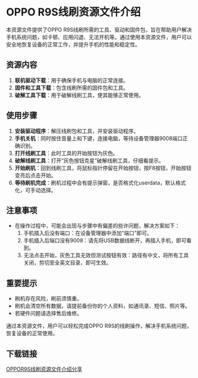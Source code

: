 # OPPO R9S线刷资源文件介绍

本资源文件提供了OPPO R9S线刷所需的工具、驱动和固件包，旨在帮助用户解决手机系统问题，如卡顿、应用闪退、无法开机等。通过使用本资源文件，用户可以安全地恢复设备的正常工作，并提升手机的性能和稳定性。

## 资源内容

1. **联机驱动下载**：用于确保手机与电脑的正常连接。
2. **固件和工具下载**：包含线刷所需的固件包和工具。
3. **破解工具下载**：用于破解线刷工具，使其能够正常使用。

## 使用步骤

1. **安装驱动程序**：解压线刷包和工具，并安装驱动程序。
2. **手机关机**：同时按住音量上和下键，连接电脑，等待设备管理器9008端口正确识别。
3. **打开线刷工具**：此时工具的开始按钮为灰色。
4. **破解线刷工具**：打开“灰色按钮克星”破解线刷工具，仔细看提示。
5. **开始刷机**：回到线刷工具，将鼠标指针停留在开始按钮，按F8按钮，开始按钮变亮后点击开始。
6. **等待刷机完成**：刷机过程中会有提示弹窗，是否格式化userdata，默认格式化，可手动选择。

## 注意事项

- 在操作过程中，可能会出现与步骤中有偏差的些许问题，解决方案如下：
  1. 手机插入后没有端口：在设备管理器中添加“端口”即可。
  2. 手机插入后端口没有9008：请先将USB数据线断开，再插入手机，即可看到。
  3. 无法点击开始，灰色工具无效但测试按钮有效：路径有中文，将所有工具关闭，剪切至全英文目录，即可生效。

## 重要提示

- 刷机存在风险，刷前须慎重。
- 刷机会清空所有数据，请提前备份你的个人资料，如通讯录、短信、照片等。
- 若硬件问题请选择售后维修。

通过本资源文件，用户可以轻松完成OPPO R9S的线刷操作，解决手机系统问题，恢复设备的正常使用。

## 下载链接

[OPPOR9S线刷资源文件介绍分享](https://pan.quark.cn/s/e2055bd6202b)
